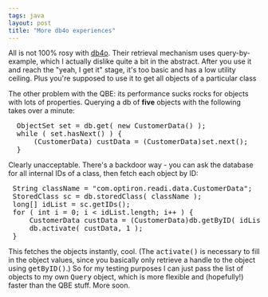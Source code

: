 ```yaml
---
tags: java
layout: post
title: "More db4o experiences"
---
```




All is not 100% rosy with <a href="http://www.db4o.com/">db4o</a>. Their retrieval mechanism uses query-by-example, which I actually dislike quite a bit in the abstract. After you use it and reach the "yeah, I get it" stage, it's too basic and has a low utility ceiling. Plus you're supposed to use it to get all objects of a particular class

<p>The other problem with the QBE: its performance sucks rocks for objects with lots of properties. Querying a db of <b>five</b> objects with the following takes over a minute:

<p><pre>
  ObjectSet set = db.get( new CustomerData() );
  while ( set.hasNext() ) {
      (CustomerData) custData = (CustomerData)set.next();
  }
</pre>

<p>Clearly unacceptable. There's a backdoor way - you can ask the database for all internal IDs of a class, then fetch each object by ID:</p>

<p><pre>
 String className = "com.optiron.readi.data.CustomerData";
 StoredClass sc = db.storedClass( className );
 long[] idList = sc.getIDs();
 for ( int i = 0; i < idList.length; i++ ) {
     CustomerData custData = (CustomerData)db.getByID( idList[i] );
     db.activate( custData, 1 );
 }
</pre>

<p>This fetches the objects instantly, cool. (The <tt>activate()</tt> is necessary to fill in the object values, since you basically only retrieve a handle to the object using <tt>getByID()</tt>.)  So for my testing purposes I can just pass the list of objects to my own <tt>Query</tt> object, which is more flexible and (hopefully!) faster than the QBE stuff. More soon.


